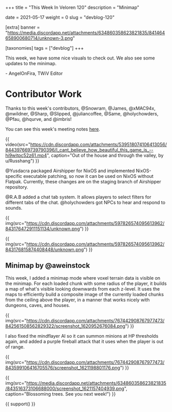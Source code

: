 +++
title = "This Week In Veloren 120"
description = "Minimap"

date = 2021-05-17
weight = 0
slug = "devblog-120"

[extra]
banner = "https://media.discordapp.net/attachments/634860358623821835/841464658900680714/unknown-3.png"

[taxonomies]
tags = ["devblog"]
+++

This week, we have some nice visuals to check out. We also see some updates to
the minimap.

\- AngelOnFira, TWiV Editor

# Contributor Work

Thanks to this week's contributors, @Snowram, @James, @xMAC94x, @nwildner,
@Sharp, @Slipped, @juliancoffee, @Same, @holychowders, @Pfau, @hqurve, and
@imbris!

You can see this week's meeting notes
[here](https://hackmd.io/8dw3TxavS-2RxTO3T3Qa3g).

{{
  video(src="https://cdn.discordapp.com/attachments/539518074106413056/844397669739790396/I_cant_believe_how_beautiful_this_game_is_--hi9witpc52z61.mp4",
  caption="Out of the house and through the valley, by u/Russhang")
}}

@Yusdacra packaged Airshipper for NixOS and implemented NixOS-specific
executable patching, so now it can be used on NixOS without Flatpak. Currently,
these changes are on the staging branch of Airshipper repository.

@R.A.B added a chat tab system. It allows players to select filters for
different tabs of the chat. @holychowders got NPCs to hear and respond to
sounds.

{{
  img(src="https://cdn.discordapp.com/attachments/597826574095613962/843176472911151134/unknown.png")
}}

{{
  img(src="https://cdn.discordapp.com/attachments/597826574095613962/843176815874408448/unknown.png")
}}

## Minimap by @aweinstock

This week, I added a minimap mode where voxel terrain data is visible on the
minimap. For each loaded chunk with some radius of the player, it builds a map
of what's visible looking downwards from each z-level. It uses the maps to
efficiently build a composite image of the currently loaded chunks from the
ceiling above the player, in a manner that works nicely with dungeons, caves,
and houses.

{{
  img(src="https://cdn.discordapp.com/attachments/767442908767977473/842561508562829322/screenshot_1620952676084.png")
}}

I also fixed the mindflayer AI so it can summon minions at HP thresholds again,
and added a purple fireball attack that it uses when the player is out of range.

{{
  img(src="https://cdn.discordapp.com/attachments/767442908767977473/843599106416705576/screenshot_1621198801176.png")
}}

{{
  img(src="https://media.discordapp.net/attachments/634860358623821835/843516373106688000/screenshot_1621157404939.png",
  caption="Blossoming trees. See you next week!")
}}

{{ support() }}
